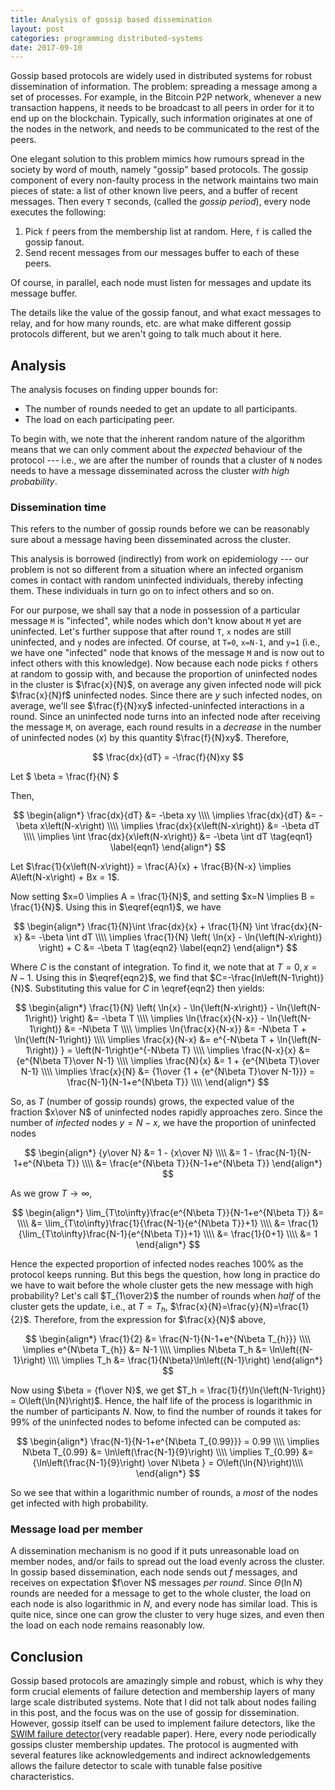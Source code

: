 ```yaml
---
title: Analysis of gossip based dissemination
layout: post
categories: programming distributed-systems
date: 2017-09-10
---
```


Gossip based protocols are widely used in distributed systems for robust
dissemination of information. The problem: spreading a message among a set of
processes. For example, in the Bitcoin P2P network, whenever a new transaction
happens, it needs to be broadcast to all peers in order for it to end up on the
blockchain. Typically, such information originates at one of the nodes in the
network, and needs to be communicated to the rest of the peers.

One elegant solution to this problem mimics how rumours spread in the society by
word of mouth, namely "gossip" based protocols. The gossip component of every
non-faulty process in the network maintains two main pieces of state: a list of
other known live peers, and a buffer of recent messages. Then every `T` seconds,
(called the _gossip period_), every node executes the following:

1. Pick `f` peers from the membership list at random. Here, `f` is called the
gossip fanout.
2. Send recent messages from our messages buffer to each of these peers.

Of course, in parallel, each node must listen for messages and update its
message buffer.

The details like the value of the gossip fanout, and what exact messages to
relay, and for how many rounds, etc. are what make different gossip protocols
different, but we aren't going to talk much about it here.

## Analysis

The analysis focuses on finding upper bounds for:

- The number of rounds needed to get an update to all participants.
- The load on each participating peer.

To begin with, we note that the inherent random nature of the algorithm means
that we can only comment about the _expected_ behaviour of the protocol ---
i.e., we are after the number of rounds that a cluster of `N` nodes needs to
have a message disseminated across the cluster _with high probability_.

### Dissemination time

This refers to the number of gossip rounds before we can be reasonably sure
about a message having been disseminated across the cluster.

This analysis is borrowed (indirectly) from work on epidemiology --- our problem
is not so different from a situation where an infected organism comes in contact
with random uninfected individuals, thereby infecting them. These individuals
in turn go on to infect others and so on.

For our purpose, we shall say that a node in possession of a particular message
`M` is "infected", while nodes which don't know about `M` yet are uninfected.
Let's further suppose that after round `T`, `x` nodes are still uninfected, and
`y` nodes are infected. Of course, at `T=0`, `x=N-1`, and `y=1` (i.e., we have
one "infected" node that knows of the message `M` and is now out to infect
others with this knowledge). Now because each node picks `f` others at random to
gossip with, and because the proportion of uninfected nodes in the cluster is
$\frac{x}{N}$, on average any given infected node will pick $\frac{x}{N}f$
uninfected nodes. Since there are $y$ such infected nodes, on average, we'll
see $\frac{f}{N}xy$ infected-uninfected interactions in a round. Since an
uninfected node turns into an infected node after receiving the message `M`, on
average, each round results in a _decrease_ in the number of uninfected nodes
($x$) by this quantity $\frac{f}{N}xy$. Therefore,

$$
\frac{dx}{dT} = -\frac{f}{N}xy
$$

Let $ \beta = \frac{f}{N} $

Then,

$$
\begin{align*}
\frac{dx}{dT} &= -\beta xy \\\\
\implies \frac{dx}{dT} &= -\beta x\left(N-x\right) \\\\
\implies \frac{dx}{x\left(N-x\right)} &= -\beta dT \\\\
\implies \int \frac{dx}{x\left(N-x\right)} &= -\beta \int dT \tag{eqn1} \label{eqn1}
\end{align*}
$$

Let $\frac{1}{x\left(N-x\right)} = \frac{A}{x} + \frac{B}{N-x} \implies A\left(N-x\right) + Bx = 1$.

Now setting $x=0 \implies A = \frac{1}{N}$, and setting $x=N \implies
B = \frac{1}{N}$. Using this in $\eqref{eqn1}$, we have

$$
\begin{align*}
\frac{1}{N}\int \frac{dx}{x} + \frac{1}{N} \int \frac{dx}{N-x}  &= -\beta \int dT \\\\
\implies \frac{1}{N} \left( \ln{x} - \ln{\left(N-x\right)} \right) + C &= -\beta T \tag{eqn2} \label{eqn2}
\end{align*}
$$

Where $C$ is the constant of integration. To find it, we note that at $T=0,
x=N-1$. Using this in $\eqref{eqn2}$, we find that $C=-\frac{ln\left(N-1\right)}{N}$.
Substituting this value for $C$ in \eqref{eqn2} then yields:

$$
\begin{align*}
\frac{1}{N} \left( \ln{x} - \ln{\left(N-x\right)} - \ln{\left(N-1\right)} \right) &= -\beta T \\\\
\implies \ln{\frac{x}{N-x}} - \ln{\left(N-1\right)} &= -N\beta T \\\\
\implies \ln{\frac{x}{N-x}}  &= -N\beta T + \ln{\left(N-1\right)} \\\\
\implies \frac{x}{N-x} &= e^{-N\beta T + \ln{\left(N-1\right)} } = \left(N-1\right)e^{-N\beta T}  \\\\
\implies \frac{N-x}{x} &= {e^{N\beta T}\over N-1} \\\\
\implies \frac{N}{x} &= 1 + {e^{N\beta T}\over N-1} \\\\
\implies \frac{x}{N} &= {1\over {1 + {e^{N\beta T}\over N-1}}} = \frac{N-1}{N-1+e^{N\beta T}} \\\\
\end{align*}
$$

So, as $T$ (number of gossip rounds) grows, the expected value of the fraction
$x\over N$ of uninfected nodes rapidly approaches zero. Since the number of
_infected_ nodes $y=N-x$, we have the proportion of uninfected nodes

$$
\begin{align*}
{y\over N} &= 1 - {x\over N} \\\\
&= 1 - \frac{N-1}{N-1+e^{N\beta T}} \\\\
&= \frac{e^{N\beta T}}{N-1+e^{N\beta T}}
\end{align*}
$$

As we grow $T\to\infty$,

$$
\begin{align*}
\lim_{T\to\infty}\frac{e^{N\beta T}}{N-1+e^{N\beta T}} &= \\\\
&= \lim_{T\to\infty}\frac{1}{\frac{N-1}{e^{N\beta T}}+1} \\\\
&= \frac{1}{\lim_{T\to\infty}\frac{N-1}{e^{N\beta T}}+1} \\\\
&= \frac{1}{0+1} \\\\
&= 1
\end{align*}
$$

Hence the expected proportion of infected nodes reaches 100% as the protocol
keeps running. But this begs the question, how long in practice do we have to
wait before the whole cluster gets the new message with high probability? Let's
call $T_{1\over2}$ the number of rounds when _half_ of the cluster gets the
update, i.e., at $T=T_{h}$, $\frac{x}{N}=\frac{y}{N}=\frac{1}{2}$.
Therefore, from the expression for $\frac{x}{N}$ above,

$$
\begin{align*}
\frac{1}{2} &= \frac{N-1}{N-1+e^{N\beta T_{h}}} \\\\
\implies e^{N\beta T_{h}} &= N-1 \\\\
\implies N\beta T_h &= \ln\left({N-1}\right) \\\\
\implies T_h &= \frac{1}{N\beta}\ln\left({N-1}\right)
\end{align*}
$$

Now using $\beta = {f\over N}$, we get $T_h = \frac{1}{f}\ln{\left(N-1\right)}
= O\left(\ln{N}\right)$.  Hence, the half life of the process is logarithmic
in the number of participants $N$. Now, to find the number of rounds it takes
for $99\%$ of the uninfected nodes to befome infected can be computed as:

$$
\begin{align*}
\frac{N-1}{N-1+e^{N\beta T_{0.99}}} = 0.99 \\\\
\implies N\beta T_{0.99} &= \ln\left(\frac{N-1}{9}\right) \\\\
\implies  T_{0.99} &= {\ln\left(\frac{N-1}{9}\right) \over N\beta } = O\left(\ln{N}\right)\\\\
\end{align*}
$$

So we see that within a logarithmic number of rounds, a _most_ of the nodes
get infected with high probability.


### Message load per member

A dissemination mechanism is no good if it puts unreasonable load on member
nodes, and/or fails to spread out the load evenly across the cluster. In gossip
based dissemination, each node sends out $f$ messages, and receives on
expectation $f\over N$ messages _per round_. Since $\Theta\left(\ln{N}\right)$
rounds are needed for a message to get to the whole cluster, the load on each
node is also logarithmic in $N$, and every node has similar load. This is quite
nice, since one can grow the cluster to very huge sizes, and even then the load
on each node remains reasonably low.

## Conclusion

Gossip based protocols are amazingly simple and robust, which is why they form
crucial elements of failure detection and membership layers of many large scale
distributed systems. Note that I did not talk about nodes failing in this post,
and the focus was on the use of gossip for dissemination. However, gossip itself
can be used to implement failure detectors, like the [SWIM failure
detector][1](very readable paper). Here, every node periodically gossips cluster
membership updates. The protocol is augmented with several features like
acknowledgements and indirect acknowledgements allows the failure detector to
scale with tunable false positive characteristics.

[1]: https://www.cs.cornell.edu/~asdas/research/dsn02-swim.pdf


